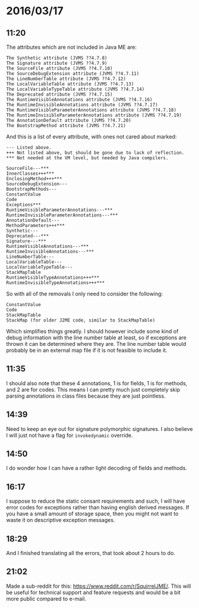 # 2016/03/17

## 11:20

The attributes which are not included in Java ME are:

	The Synthetic attribute (JVMS ??4.7.8) 
	The Signature attribute (JVMS ??4.7.9) 
	The SourceFile attribute (JVMS ??4.7.10) 
	The SourceDebugExtension attribute (JVMS ??4.7.11) 
	The LineNumberTable attribute (JVMS ??4.7.12) 
	The LocalVariableTable attribute (JVMS ??4.7.13) 
	The LocalVariableTypeTable attribute (JVMS ??4.7.14) 
	The Deprecated attribute (JVMS ??4.7.15) 
	The RuntimeVisibleAnnotations attribute (JVMS ??4.7.16) 
	The RuntimeInvisibleAnnotations attribute (JVMS ??4.7.17) 
	The RuntimeVisibleParameterAnnotations attribute (JVMS ??4.7.18) 
	The RuntimeInvisibleParameterAnnotations attribute (JVMS ??4.7.19) 
	The AnnotationDefault attribute (JVMS ??4.7.20) 
	The BootstrapMethod attribute (JVMS ??4.7.21)

And this is a list of every attribute, with ones not cared about marked:

	--- Listed above.
	+++ Not listed above, but should be gone due to lack of reflection.
	*** Not needed at the VM level, but needed by Java compilers.
	
	SourceFile---***
	InnerClasses+++***
	EnclosingMethod+++***
	SourceDebugExtension---
	BootstrapMethods---
	ConstantValue
	Code
	Exceptions***
	RuntimeVisibleParameterAnnotations---***
	RuntimeInvisibleParameterAnnotations---***
	AnnotationDefault---
	MethodParameters+++***
	Synthetic---
	Deprecated---***
	Signature---***
	RuntimeVisibleAnnotations---***
	RuntimeInvisibleAnnotations---***
	LineNumberTable---
	LocalVariableTable---
	LocalVariableTypeTable---
	StackMapTable
	RuntimeVisibleTypeAnnotations+++***
	RuntimeInvisibleTypeAnnotations+++***

So with all of the removals I only need to consider the following:

	ConstantValue
	Code
	StackMapTable
	StackMap (for older J2ME code, similar to StackMapTable)

Which simplifies things greatly. I should however include some kind of debug
information with the line number table at least, so if exceptions are thrown
it can be determined where they are. The line number table would probably be
in an external map file if it is not feasible to include it.

## 11:35

I should also note that these 4 annotations, 1 is for fields, 1 is for methods,
and 2 are for codes. This means I can pretty much just completely skip parsing
annotations in class files because they are just pointless.

## 14:39

Need to keep an eye out for signature polymorphic signatures. I also believe I
will just not have a flag for `invokedynamic` override.

## 14:50

I do wonder how I can have a rather light decoding of fields and methods.

## 16:17

I suppose to reduce the static consant requirements and such, I will have
error codes for exceptions rather than having english derived messages. If you
have a small amount of storage space, then you might not want to waste it on
descriptive exception messages.

## 18:29

And I finished translating all the errors, that took about 2 hours to do.

## 21:02

Made a sub-reddit for this: <https://www.reddit.com/r/SquirrelJME/>. This
will be useful for technical support and feature requests and would be a bit
more public compared to e-mail.

